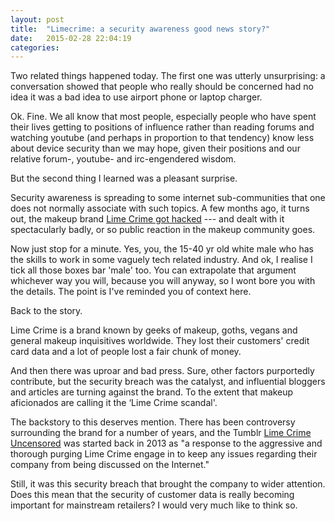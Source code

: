 ```yaml
---
layout: post
title:  "Limecrime: a security awareness good news story?"
date:   2015-02-28 22:04:19
categories:
---
```


Two related things happened today. The first one was utterly unsurprising: a conversation showed that people who really should be concerned had no idea it was a bad idea to use airport phone or laptop charger. 

Ok. Fine. We all know that most people, especially people who have spent their lives getting to positions of influence rather than reading forums and watching youtube (and perhaps in proportion to that tendency) know less about device security than we may hope, given their positions and our relative forum-, youtube- and irc-engendered wisdom.

But the second thing I learned was a pleasant surprise. 

Security awareness is spreading to some internet sub-communities that one does not normally associate with such topics. A few months ago, it turns out, the makeup brand [Lime Crime got hacked](http://jezebel.com/lime-crimes-website-is-hacked-customer-information-sto-1686744501) --- and dealt with it spectacularly badly, or so public reaction in the makeup community goes. 

Now just stop for a minute. Yes, you, the 15-40 yr old white male who has the skills to work in some vaguely tech related industry. And ok, I realise I tick all those boxes bar 'male' too. You can extrapolate that argument whichever way you will, because you will anyway, so I wont bore you with the details. The point is I've reminded you of context here.

Back to the story.

Lime Crime is a brand known by geeks of makeup, goths, vegans and general makeup inquisitives worldwide. They lost their customers' credit card data and a lot of people lost a fair chunk of money.

And then there was uproar and bad press. Sure, other factors purportedly contribute, but the security breach was the catalyst, and influential bloggers and articles are turning against the brand. To the extent that makeup aficionados are calling it the ‘Lime Crime scandal'.

The backstory to this deserves mention. There has been controversy surrounding the brand for a number of years, and the Tumblr [Lime Crime Uncensored](http://limecrimeuncensored.tumblr.com/) was started back in 2013 as "a response to the aggressive and thorough purging Lime Crime engage in to keep any issues regarding their company from being discussed on the Internet." 

Still, it was this security breach that brought the company to wider attention. Does this mean that the security of customer data is really becoming important for mainstream retailers? I would very much like to think so.